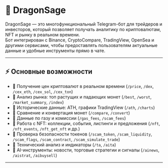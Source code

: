 # 🐉 DragonSage

DragonSage — это многофункциональный Telegram-бот для трейдеров и инвесторов, который позволяет получать аналитику по криптовалютам, NFT и рынку в реальном времени.  
Бот интегрирован с Binance, CryptoCompare, TradingView, OpenSea и другими сервисами, чтобы предоставлять пользователям актуальные данные и удобные инструменты прямо в чате.

---

## ⚡ Основные возможности

- 🔹 Получение цен криптовалют в реальном времени (`/price`, `/dex`, `/cex_eth`, `/cex_sol`, `/cex_ton`)
- 🔹 Анализ рынка: топ растущих и падающих монет (`/best`, `/worst`, `/market_summary`, `/index`)
- 🔹 Исторические данные: ATH, графики TradingView (`/ath`, `/charts`)
- 🔹 Сравнение и конвертация монет (`/compare`, `/convert`)
- 🔹 Данные по газу и комиссии (`/gas_fees`, `/scam_fees`)
- 🔹 Работа с NFT: коллекции, события, листинги и предложения (`/nft`, `/nft_events`, `/nft_get_nft` и др.)
- 🔹 Проверка безопасности токенов (`/scam_token`, `/scam_liquidity`, `/scam_flags`, `/scam_contract`, `/scam_simulate_trade`)
- 🔹 Технический анализ и индикаторы (`/ta`, `/aita`)
- 🔹 AI-инструменты: новости, торговые стратегии и сигналы (`/ainews`, `/aistrat`, `/aibuysell`)

---